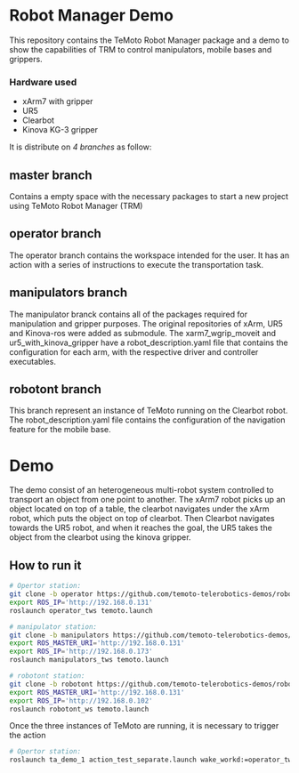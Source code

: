 # Robot Manager Demo

This repository contains the TeMoto Robot Manager package and a demo to show the capabilities of TRM to control manipulators, mobile bases and grippers. 
### Hardware used
* xArm7 with gripper
* UR5
* Clearbot
* Kinova KG-3 gripper

It is distribute on *4 branches* as follow: 

## master branch
Contains a empty space with the necessary packages to start a new project using TeMoto Robot Manager (TRM)

## operator branch
The operator branch contains the workspace intended for the user. It has an action with a series of instructions to execute the transportation task. 

## manipulators branch
The manipulator branck contains all of the packages required for manipulation and gripper purposes. The original repositories of xArm, UR5 and Kinova-ros were added as submodule. 
The xarm7_wgrip_moveit and ur5_with_kinova_gripper have a robot_description.yaml file that contains the configuration for each arm, with the respective driver and controller executables. 

## robotont branch
This branch represent an instance of TeMoto running on the Clearbot robot. The robot_description.yaml file contains the configuration of the navigation feature for the mobile base. 


# Demo
The demo consist of an heterogeneous multi-robot system controlled to transport an object from one point to another. 
The xArm7 robot picks up an object located on top of a table, the clearbot navigates under the xArm robot, which puts the object on top of clearbot. Then Clearbot navigates towards the UR5 robot, and when it reaches the goal, the UR5 takes the object from the clearbot using the kinova gripper. 


## How to run it

``` bash
# Opertor station:
git clone -b operator https://github.com/temoto-telerobotics-demos/robot_manager_mrs_demo.git
export ROS_IP='http://192.168.0.131'
roslaunch operator_tws temoto.launch
```

``` bash
# manipulator station:
git clone -b manipulators https://github.com/temoto-telerobotics-demos/robot_manager_mrs_demo.git
export ROS_MASTER_URI='http://192.168.0.131'
export ROS_IP='http://192.168.0.173'
roslaunch manipulators_tws temoto.launch
```

``` bash
# robotont station:
git clone -b robotont https://github.com/temoto-telerobotics-demos/robot_manager_mrs_demo.git
export ROS_MASTER_URI='http://192.168.0.131'
export ROS_IP='http://192.168.0.102'
roslaunch robotont_ws temoto.launch
```

Once the three instances of TeMoto are running, it is necessary to trigger the action
``` bash
# Opertor station:
roslaunch ta_demo_1 action_test_separate.launch wake_workd:=operator_tws
```

